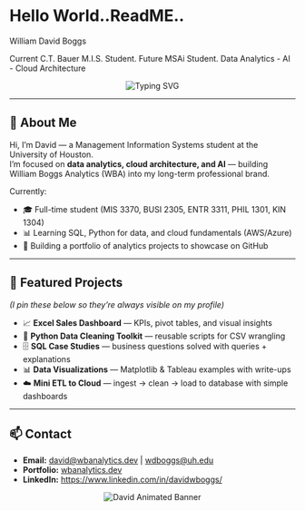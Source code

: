 # Hello World..ReadME..
William David Boggs

Current C.T. Bauer M.I.S. Student. Future MSAi Student. Data Analytics - AI - Cloud Architecture

<p align="center">
  <img src="https://readme-typing-svg.herokuapp.com?font=Fira+Code&weight=500&size=24&pause=200&center=true&vCenter=true&width=600&color_list=FF0000,00FF00,0000FF,FFFF00,FF00FF,00FFFF&lines=Hi%2C+I'm+David!;MIS+Student+%7C+Aspiring+Data+Analyst;Always+Learning+%26+Building" alt="Typing SVG" />
</p>

---

## 👤 About Me
Hi, I’m David — a Management Information Systems student at the University of Houston.  
I’m focused on **data analytics, cloud architecture, and AI** — building William Boggs Analytics (WBA) into my long-term professional brand.  

Currently:  
- 🎓 Full-time student (MIS 3370, BUSI 2305, ENTR 3311, PHIL 1301, KIN 1304)  
- 📊 Learning SQL, Python for data, and cloud fundamentals (AWS/Azure)  
- 🚀 Building a portfolio of analytics projects to showcase on GitHub  

---

## 📂 Featured Projects
*(I pin these below so they’re always visible on my profile)*  
- 📈 **Excel Sales Dashboard** — KPIs, pivot tables, and visual insights  
- 🐍 **Python Data Cleaning Toolkit** — reusable scripts for CSV wrangling  
- 🗄️ **SQL Case Studies** — business questions solved with queries + explanations  
- 📊 **Data Visualizations** — Matplotlib & Tableau examples with write-ups  
- ☁️ **Mini ETL to Cloud** — ingest → clean → load to database with simple dashboards  

---

## 📫 Contact
- **Email:** david@wbanalytics.dev | wdboggs@uh.edu  
- **Portfolio:** [wbanalytics.dev](https://wbanalytics.dev)  
- **LinkedIn:** https://www.linkedin.com/in/davidwboggs/  

<p align="center">
  <img src="https://raw.githubusercontent.com/your-username/your-repo/main/banner.gif" alt="David Animated Banner" />
</p>
